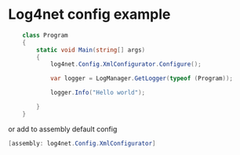 # Log4net config example

```C#
	class Program
    {
        static void Main(string[] args)
        {
            log4net.Config.XmlConfigurator.Configure();

            var logger = LogManager.GetLogger(typeof (Program));

            logger.Info("Hello world");

        }
    }

```

or add to assembly default config

```C#
[assembly: log4net.Config.XmlConfigurator]
```